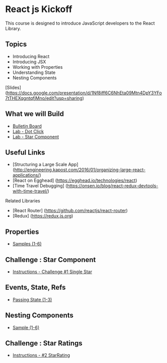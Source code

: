 React js Kickoff
================
This course is designed to introduce JavaScript developers to the React Library.

Topics
------
* Introducing React
* Introducing JSX
* Working with Properties
* Understanding State
* Nesting Components

[Slides] (https://docs.google.com/presentation/d/1Nf8iff6C6NhEta09Mtn4DpY3YFo7tTHEXqgntqfjMno/edit?usp=sharing)

What we will Build
----------
* [Bulletin Board](http://output.jsbin.com/nusune/1/quiet)
* [Lab - Dot Click](http://output.jsbin.com/vesayev/1/quiet)
* [Lab - Star Component](http://output.jsbin.com/moyiha/3/quiet)

Useful Links
--------
* [Structuring a Large Scale App] (http://engineering.kapost.com/2016/01/organizing-large-react-applications/)
* [React on Egghead] (https://egghead.io/technologies/react)
* [Time Travel Debugging] (https://onsen.io/blog/react-redux-devtools-with-time-travel/)

Related Libraries
* [React Router] (https://github.com/reactjs/react-router)
* [Redux] (https://redux.js.org)

Properties
----------
* [Samples (1-6)](http://jsbin.com/vimomo/1/edit?html,js)

Challenge : Star Component
----------
* [Instructions - Challenge #1 Single Star](https://github.com/MoonHighway/react-kickoff/tree/master/start-star-rating)

Events, State, Refs
----------
* [Passing State (1-3)](http://jsbin.com/xoqaki/1/edit?js)

Nesting Components
----------
* [Sample (1-6)](http://jsbin.com/lunoso/1/edit?js,output)

Challenge : Star Ratings
----------
* [Instructions - #2 StarRating](https://github.com/MoonHighway/react-kickoff/tree/master/start-star-rating)
